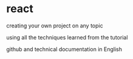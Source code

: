 # react

creating your own project on any topic

using all the techniques learned from the tutorial

github and technical documentation in English
